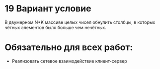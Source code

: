 # 19 Вариант условие
В двумерном N*K массиве целых чисел обнулить столбцы, в которых чётных элементов было больше чем нечётных. 
# Обязательно для всех работ:
* Реализовать сетевое взаимодействие клиент-сервер

